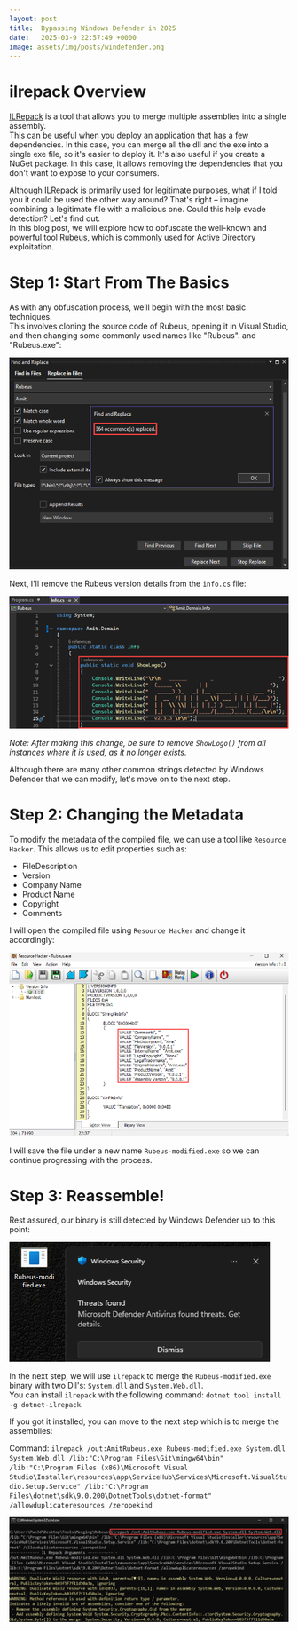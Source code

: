 ```yaml
---
layout: post
title:  Bypassing Windows Defender in 2025
date:   2025-03-9 22:57:49 +0000
image: assets/img/posts/windefender.png
---
```


# ilrepack Overview

[ILRepack](https://github.com/gluck/il-repack) is a tool that allows you to merge multiple assemblies into a single assembly.<br>
This can be useful when you deploy an application that has a few dependencies. In this case, you can merge all the dll and the exe into a single exe file, so it's easier to deploy it. It's also useful if you create a NuGet package. In this case, it allows removing the dependencies that you don't want to expose to your consumers.

Although ILRepack is primarily used for legitimate purposes, what if I told you it could be used the other way around? That's right – imagine combining a legitimate file with a malicious one. Could this help evade detection? Let's find out.<br>
In this blog post, we will explore how to obfuscate the well-known and powerful tool [Rubeus](https://github.com/GhostPack/Rubeus), which is commonly used for Active Directory exploitation.

# Step 1: Start From The Basics

As with any obfuscation process, we’ll begin with the most basic techniques.<br> 
This involves cloning the source code of Rubeus, opening it in Visual Studio, and then changing some commonly used names like "Rubeus".  and "Rubeus.exe":


![alt text](/assets/img/posts/ilrepack-1.png)

Next, I'll remove the Rubeus version details from the `info.cs` file:

![alt text](/assets/img/posts/ilrepack-2.png)

*Note: After making this change, be sure to remove `ShowLogo()` from all instances where it is used, as it no longer exists.*

Although there are many other common strings detected by Windows Defender that we can modify, let's move on to the next step.

# Step 2: Changing the Metadata

To modify the metadata of the compiled file, we can use a tool like `Resource Hacker`. This allows us to edit properties such as:

- FileDescription
- Version
- Company Name
- Product Name
- Copyright
- Comments

I will open the compiled file using `Resource Hacker` and change it accordingly:

![alt text](/assets/img/posts/ilrepack-3.png)

I will save the file under a new name `Rubeus-modified.exe` so we can continue progressing with the process.

# Step 3: Reassemble!

Rest assured, our binary is still detected by Windows Defender up to this point:

![alt text](/assets/img/posts/ilrepack-4.png)

In the next step, we will use `ilrepack` to merge the `Rubeus-modified.exe` binary with two Dll's: `System.dll` and `System.Web.dll`.<br>
You can install `ilrepack` with the following command: `dotnet tool install -g dotnet-ilrepack`.

If you got it installed, you can move to the next step which is to merge the assemblies:

Command: `ilrepack /out:AmitRubeus.exe Rubeus-modified.exe System.dll System.Web.dll /lib:"C:\Program Files\Git\mingw64\bin" /lib:"C:\Program Files (x86)\Microsoft Visual Studio\Installer\resources\app\ServiceHub\Services\Microsoft.VisualStudio.Setup.Service" /lib:"C:\Program Files\dotnet\sdk\9.0.200\DotnetTools\dotnet-format" /allowduplicateresources /zeropekind`

![alt text](/assets/img/posts/ilrepack-5.png)





